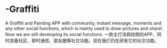 # -Graffiti
A Graffiti and Painting APP with community, instant message, moments and any other social functions, which is mainly used to draw pictures and share! Now we are still developing its social functions. 一款主打涂鸦绘图的APP，同时具备社区、即时通信、朋友圈等社交功能。现在我们仍在研发它的社交功能。
